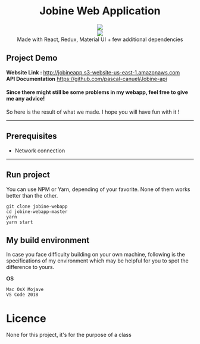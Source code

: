  <h1 align="center">Jobine Web Application</h1> 
  <p align="center">
  <img src="https://img.shields.io/badge/License-MIT-blue.svg"><br>
  <img src="https://api.codacy.com/project/badge/Grade/e28ff30817f945c4b782a383e2711f8d"/></a><br>
  Made with React, Redux, Material UI + few additional dependencies
  </p>

## Project Demo

<b>Website Link : </b> http://jobineapp.s3-website-us-east-1.amazonaws.com <br/>
<b>API Documentation</b> https://github.com/pascal-canuel/Jobine-api

#### Since there might still be some problems in my webapp, feel free to give me any advice!

So here is the result of what we made. I hope you will have fun with it !

---

## Prerequisites

- Network connection

---

## Run project

You can use NPM or Yarn, depending of your favorite. None of them works better than the other.

```text
git clone jobine-webapp
cd jobine-webapp-master
yarn
yarn start
```

## My build environment

In case you face difficulty building on your own machine, 
following is the specifications of my environment which may be 
helpful for you to spot the difference to yours.

<b>OS</b>

```text
Mac OsX Mojave
VS Code 2018
```

# Licence

None for this project, it's for the purpose of a class


